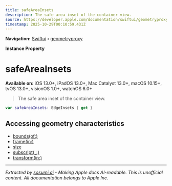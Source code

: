 ```yaml
---
title: safeAreaInsets
description: The safe area inset of the container view.
source: https://developer.apple.com/documentation/swiftui/geometryproxy/safeareainsets
timestamp: 2025-10-29T00:10:59.431Z
---
```


**Navigation:** [Swiftui](/documentation/swiftui) › [geometryproxy](/documentation/swiftui/geometryproxy)

**Instance Property**

# safeAreaInsets

**Available on:** iOS 13.0+, iPadOS 13.0+, Mac Catalyst 13.0+, macOS 10.15+, tvOS 13.0+, visionOS 1.0+, watchOS 6.0+

> The safe area inset of the container view.

```swift
var safeAreaInsets: EdgeInsets { get }
```

## Accessing geometry characteristics

- [bounds(of:)](/documentation/swiftui/geometryproxy/bounds(of:))
- [frame(in:)](/documentation/swiftui/geometryproxy/frame(in:))
- [size](/documentation/swiftui/geometryproxy/size)
- [subscript(_:)](/documentation/swiftui/geometryproxy/subscript(_:))
- [transform(in:)](/documentation/swiftui/geometryproxy/transform(in:))

---

*Extracted by [sosumi.ai](https://sosumi.ai) - Making Apple docs AI-readable.*
*This is unofficial content. All documentation belongs to Apple Inc.*
